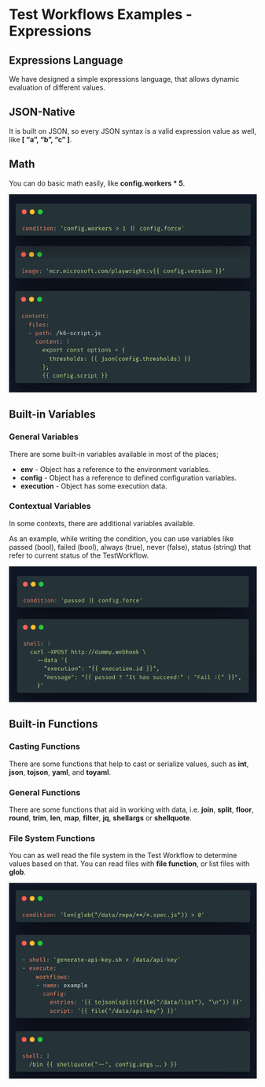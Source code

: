 # Test Workflows Examples - Expressions

## Expressions Language

We have designed a simple expressions language, that allows dynamic evaluation of different values.

## JSON-Native

It is built on JSON, so every JSON syntax is a valid expression value as well, like **[ “a”, “b”, “c” ]**.

## Math

You can do basic math easily, like **config.workers * 5**.

![Expressions](../img/expressions.png) 

## Built-in Variables

### General Variables

There are some built-in variables available in most of the places;

- **env** - Object has a reference to the environment variables.
- **config** - Object has a reference to defined configuration variables.
- **execution** - Object has some execution data.

### Contextual Variables

In some contexts, there are additional variables available.

As an example, while writing the condition, you can use variables like passed (bool), failed (bool), always (true), never (false), status (string) that refer to current status of the TestWorkflow.

![Built-in Variables](../img/built-in-variables.png) 

## Built-in Functions

### Casting Functions

There are some functions that help to cast or serialize values, such as **int**, **json**, **tojson**, **yaml**, and **toyaml**.

### General Functions

There are some functions that aid in working with data, i.e. **join**, **split**, **floor**, **round**, **trim**, **len**, **map**, **filter**, **jq**, **shellargs** or **shellquote**.

### File System Functions

You can as well read the file system in the Test Workflow to determine values based on that. You can read files with **file function**, or list files with **glob**.

![Built-in Functions](../img/built-in-functions.png) 




